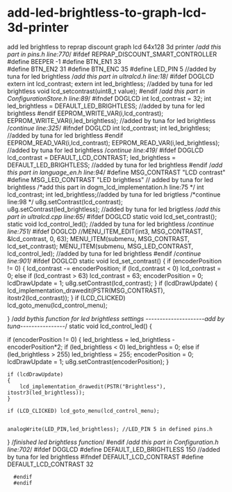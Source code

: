 # add-led-brightless-to-graph-lcd-3d-printer
add led brightless to reprap discount graph lcd 64x128 3d printer
/*add this part in pins.h line:770*/
 #ifdef REPRAP_DISCOUNT_SMART_CONTROLLER
    #define BEEPER -1 
    #define BTN_EN1 33  
    #define BTN_EN2 31 
    #define BTN_ENC 35
    #define LED_PIN 5 //added by tuna for led brightless
 /*add this part in ultralcd.h line:18*/
 #ifdef DOGLCD
  extern int lcd_contrast;
  extern int led_brightless; //added by tuna for led brightless
  void lcd_setcontrast(uint8_t value);
#endif
/*add this part in ConfigurationStore.h line:89*/
  #ifndef DOGLCD
    int lcd_contrast = 32;
    int led_brightless = DEFAULT_LED_BRIGHTLESS;  //added by tuna for led brightless
  #endif
  EEPROM_WRITE_VAR(i,lcd_contrast);
  EEPROM_WRITE_VAR(i,led_brightless);  //added by tuna for led brightless
/*continue line:325*/
  #ifndef DOGLCD
     int lcd_contrast;
     int led_brightless;  //added by tuna for led brightless
  #endif
     EEPROM_READ_VAR(i,lcd_contrast);
     EEPROM_READ_VAR(i,led_brightless);  //added by tuna for led brightless
 /*continue line:419*/
 #ifdef DOGLCD
    lcd_contrast = DEFAULT_LCD_CONTRAST;
    led_brightless = DEFAULT_LED_BRIGHTLESS; //added by tuna for led brightless
#endif
/*add this part in language_en.h line:94*/
#define MSG_CONTRAST              "LCD contrast"
#define MSG_LED_CONTRAST					"LED brightless"  // added by tuna for led brightless
/*add this part in dogm_lcd_implementation.h line:75 */
int lcd_contrast;
int led_brightless;//added by tuna for led brigtless
/*continue line:98 */
    u8g.setContrast(lcd_contrast);	
    u8g.setContrast(led_brightless); //added by tuna for led brigtless
/*add this part in ultralcd.cpp line:65*/
    #ifdef DOGLCD
    static void lcd_set_contrast();
    static void lcd_control_led(); //added by tuna for led brightless
/*continue line:751*/
    #ifdef DOGLCD
      //MENU_ITEM_EDIT(int3, MSG_CONTRAST, &lcd_contrast, 0, 63);
      MENU_ITEM(submenu, MSG_CONTRAST, lcd_set_contrast);
      MENU_ITEM(submenu, MSG_LED_CONTRAST, lcd_control_led); //added by tuna for led brightless
    #endif
/*continue line:901*/
#ifdef DOGLCD
static void lcd_set_contrast()
{
    if (encoderPosition != 0)
    {
        lcd_contrast -= encoderPosition;
        if (lcd_contrast < 0) lcd_contrast = 0;
        else if (lcd_contrast > 63) lcd_contrast = 63;
        encoderPosition = 0;
        lcdDrawUpdate = 1;
        u8g.setContrast(lcd_contrast);
    }
    if (lcdDrawUpdate)
    {
        lcd_implementation_drawedit(PSTR(MSG_CONTRAST), itostr2(lcd_contrast));
    }
    if (LCD_CLICKED) lcd_goto_menu(lcd_control_menu);

}
/*add bythis function for led brightless settings 
---------------------add by tuna----------------*/
static void lcd_control_led()
{

   if (encoderPosition != 0)
   {
        led_brightless = led_brightless - encoderPosition*2;
        if (led_brightless < 0) led_brightless = 0;
        else if (led_brightless > 255) led_brightless = 255;
        encoderPosition = 0;
        lcdDrawUpdate = 1;
        u8g.setContrast(encoderPosition);
   }

    if (lcdDrawUpdate)
    {
        lcd_implementation_drawedit(PSTR("Brightless"), itostr3(led_brightless));
    }

    if (LCD_CLICKED) lcd_goto_menu(lcd_control_menu);


    analogWrite(LED_PIN,led_brightless); //LED_PIN 5 in defined pins.h

}
/*finished led brightless function*/
#endif
/*add this part in Configuration.h line:702*/
      #ifdef DOGLCD
      #define DEFAULT_LED_BRIGHTLESS 150 //added by tuna for led brightless
      #ifndef DEFAULT_LCD_CONTRAST
        #define DEFAULT_LCD_CONTRAST 32

      #endif
      #endif
